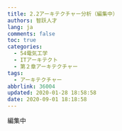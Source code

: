 ```yaml
---
title: 2.2アーキテクチャー分析（編集中）
authors: 智跃人才
lang: ja
comments: false
toc: true
categories:
  - 54電気工学
  - ITアーキテクト
  - 第２章アーキテクチャー
tags:
  - アーキテクチャー
abbrlink: 36004
updated: 2020-01-28 18:58:58
date: 2020-09-01 18:18:58
---
```


編集中
   






